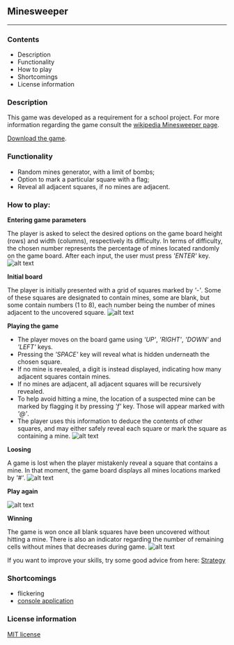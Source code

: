 ## Minesweeper
___


### Contents

* Description
* Functionality
* How to play
* Shortcomings
* License information


### Description
This game was developed as a requirement for a school project.
For more information regarding the game consult the [wikipedia Minesweeper page](https://en.wikipedia.org/wiki/Minesweeper_(video_game)).

[Download the game](https://github.com/ioanabirsan/minesweeper/blob/master/Release/minesweeper.exe).


### Functionality
* Random mines generator, with a limit of bombs;
* Option to mark a particular square with a flag;
* Reveal all adjacent squares, if no mines are adjacent.


### How to play:

**Entering game parameters**

The player is asked to select the desired options on the game board height (rows) and width (columns), respectively its difficulty. In terms of difficulty, the chosen number represents the percentage of mines located randomly on the game board. After each input, the user must press *'ENTER'* key.
![alt text](https://github.com/ioanabirsan/minesweeper/raw/master/screenshots/enter-game-parameters.png)

**Initial board**

The player is initially presented with a grid of squares marked by *'-'*. Some of these squares are designated to contain mines, some are blank, but some contain numbers (1 to 8), each number being the number of mines adjacent to the uncovered square. 
![alt text](https://github.com/ioanabirsan/minesweeper/raw/master/screenshots/initial-board.png)

**Playing the game**

- The player moves on the board game using *'UP'*, *'RIGHT'*, *'DOWN'* and *'LEFT'* keys. 
- Pressing the *'SPACE'* key will reveal what is hidden underneath the chosen square. 
- If no mine is revealed, a digit is instead displayed, indicating how many adjacent squares contain mines. 
- If no mines are adjacent, all adjacent squares will be recursively revealed. 
- To help avoid hitting a mine, the location of a suspected mine can be marked by flagging it by pressing *'f'* key. Those will appear marked with *'@'*. 
- The player uses this information to deduce the contents of other squares, and may either safely reveal each square or mark the square as containing a mine.
![alt text](https://github.com/ioanabirsan/minesweeper/raw/master/screenshots/making-moves.png)

**Loosing**

A game is lost when the player mistakenly reveal a square that contains a mine. In that moment, the game board displays all mines locations marked by *'#'*.
![alt text](https://github.com/ioanabirsan/minesweeper/raw/master/screenshots/game-over.png)

**Play again**

![alt text](https://github.com/ioanabirsan/minesweeper/raw/master/screenshots/play-again.png)

**Winning**

The game is won once all blank squares have been uncovered without hitting a mine. There is also an indicator regarding the number of remaining cells without mines that decreases during game.
![alt text](https://github.com/ioanabirsan/minesweeper/raw/master/screenshots/win-game.png)

If you want to improve your skills, try some good advice from here: [Strategy](http://www.minesweeper.info/wiki/Strategy)


### Shortcomings

* flickering
* [console application](https://en.wikipedia.org/wiki/Console_application)


### License information
[MIT license](https://github.com/ioanabirsan/minesweeper/blob/master/License.md)
